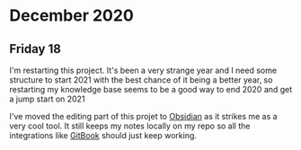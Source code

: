# December 2020


## Friday 18 

I'm restarting this project. It's been a very strange year and I need some structure to start 2021 with the best chance of it being a better year, so restarting my knowledge base seems to be a good way to end 2020 and get a jump start on 2021

I've moved the editing part of this projet to [Obsidian](https://obsidian.md/) as it strikes me as a very cool tool. It still keeps my notes locally on my repo so all the integrations like [GitBook](https://www.gitbook.com/) should just keep working.

